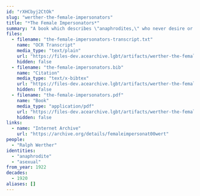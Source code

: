 ```yaml
---
id: "rXHCbyj2CtOk"
slug: "werther-the-female-impersonators"
title: "*The Female Impersonators*"
summary: "A book which describes \"anaphrodites,\" who never desire or pursue marriage, courtship, or sex"
files:
  - filename: "the-female-impersonators-transcript.txt"
    name: "OCR Transcript"
    media_type: "text/plain"
    url: "https://files-dev.acearchive.lgbt/artifacts/werther-the-female-impersonators/the-female-impersonators-transcript.txt"
    hidden: false
  - filename: "the-female-impersonators.bib"
    name: "Citation"
    media_type: "text/x-bibtex"
    url: "https://files-dev.acearchive.lgbt/artifacts/werther-the-female-impersonators/the-female-impersonators.bib"
    hidden: false
  - filename: "the-female-impersonators.pdf"
    name: "Book"
    media_type: "application/pdf"
    url: "https://files-dev.acearchive.lgbt/artifacts/werther-the-female-impersonators/the-female-impersonators.pdf"
    hidden: false
links:
  - name: "Internet Archive"
    url: "https://archive.org/details/femaleimpersonat00wert"
people:
  - "Ralph Werther"
identities:
  - "anaphrodite"
  - "asexual"
from_year: 1922
decades:
  - 1920
aliases: []
---
```

